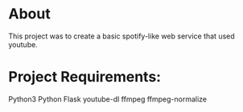 # About
This project was to create a basic spotify-like web service that used youtube.

# Project Requirements: 
Python3
Python Flask
youtube-dl
ffmpeg
ffmpeg-normalize

